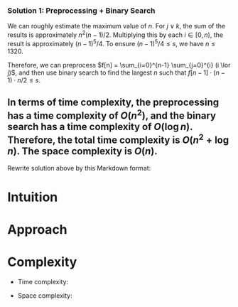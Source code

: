 ### Solution 1: Preprocessing + Binary Search

We can roughly estimate the maximum value of $n$. For $j \lor k$, the sum of the results is approximately $n^2 (n - 1) / 2$. Multiplying this by each $i \in [0, n)$, the result is approximately $(n-1)^5 / 4$. To ensure $(n - 1)^5 / 4 \leq s$, we have $n \leq 1320$.

Therefore, we can preprocess $f[n] = \sum_{i=0}^{n-1} \sum_{j=0}^{i} (i \lor j)$, and then use binary search to find the largest $n$ such that $f[n-1] \cdot (n-1) \cdot n / 2 \leq s$.

In terms of time complexity, the preprocessing has a time complexity of $O(n^2)$, and the binary search has a time complexity of $O(\log n)$. Therefore, the total time complexity is $O(n^2 + \log n)$. The space complexity is $O(n)$.
---
Rewrite solution above by this Markdown format:

# Intuition
<!-- Describe your first thoughts on how to solve this problem. -->

# Approach
<!-- Describe your approach to solving the problem. -->

# Complexity
- Time complexity:
<!-- Add your time complexity here, e.g. $$O(n)$$ -->

- Space complexity:
<!-- Add your space complexity here, e.g. $$O(n)$$ -->

